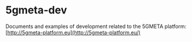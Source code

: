 # 5gmeta-dev

Documents and examples of development related to the 5GMETA platform: [http://5gmeta-platform.eu](http://5gmeta-platform.eu/)
